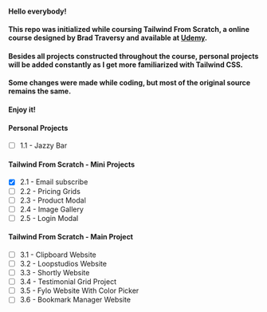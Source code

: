 #### Hello everybody!

#### This repo was initialized while coursing **Tailwind From Scratch**, a online course designed by **Brad Traversy** and available at **[Udemy](https://www.udemy.com/course/tailwind-from-scratch/)**.

#### Besides all projects constructed throughout the course, personal projects will be added constantly as I get more familiarized with **Tailwind CSS**.

#### Some changes were made while coding, but most of the original source remains the same.

#### **Enjoy it**!

#### **Personal Projects**
- [ ] 1.1 - Jazzy Bar

#### **Tailwind From Scratch - Mini Projects**
- [x] 2.1 - Email subscribe
- [ ] 2.2 - Pricing Grids
- [ ] 2.3 - Product Modal
- [ ] 2.4 - Image Gallery
- [ ] 2.5 - Login Modal
#### **Tailwind From Scratch - Main Project**
- [ ] 3.1 - Clipboard Website
- [ ] 3.2 - Loopstudios Website
- [ ] 3.3 - Shortly Website
- [ ] 3.4 - Testimonial Grid Project
- [ ] 3.5 - Fylo Website With Color Picker
- [ ] 3.6 - Bookmark Manager Website
